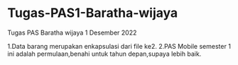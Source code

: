 # Tugas-PAS1-Baratha-wijaya
Tugas PAS Baratha wijaya 1 Desember 2022

1.Data barang merupakan enkapsulasi dari file ke2.
2.PAS Mobile semester 1 ini adalah permulaan,benahi untuk tahun depan,supaya lebih baik.
